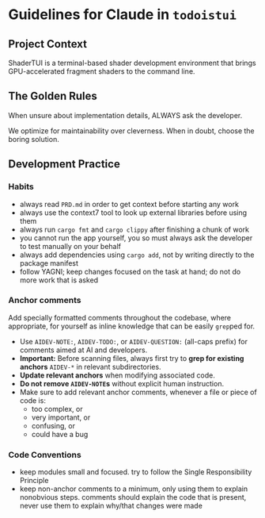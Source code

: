 # Guidelines for Claude in `todoistui`

## Project Context  

ShaderTUI is a terminal-based shader development environment that brings GPU-accelerated fragment shaders to the command line.

## The Golden Rules

When unsure about implementation details, ALWAYS ask the developer.  

We optimize for maintainability over cleverness. When in doubt, choose the boring solution.  

## Development Practice

### Habits

- always read `PRD.md` in order to get context before starting any work
- always use the context7 tool to look up external libraries before using them
- always run `cargo fmt` and `cargo clippy` after finishing a chunk of work
- you cannot run the app yourself, you so must always ask the developer to test manually on your behalf
- always add dependencies using `cargo add`, not by writing directly to the package manifest
- follow YAGNI; keep changes focused on the task at hand; do not do more work that is asked

### Anchor comments  

Add specially formatted comments throughout the codebase, where appropriate, for yourself as inline knowledge that can be easily `grep`ped for.  

- Use `AIDEV-NOTE:`, `AIDEV-TODO:`, or `AIDEV-QUESTION:` (all-caps prefix) for comments aimed at AI and developers.  
- **Important:** Before scanning files, always first try to **grep for existing anchors** `AIDEV-*` in relevant subdirectories.  
- **Update relevant anchors** when modifying associated code.  
- **Do not remove `AIDEV-NOTE`s** without explicit human instruction.  
- Make sure to add relevant anchor comments, whenever a file or piece of code is:  
  * too complex, or  
  * very important, or  
  * confusing, or  
  * could have a bug  

 ### Code Conventions

- keep modules small and focused. try to follow the Single Responsibility Principle
- keep non-anchor comments to a minimum, only using them to explain nonobvious steps. comments should explain the code that is present, never use them to explain why/that changes were made

